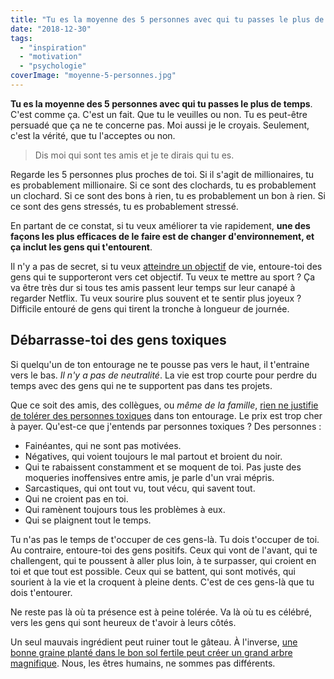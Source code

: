 ```yaml
---
title: "Tu es la moyenne des 5 personnes avec qui tu passes le plus de temps"
date: "2018-12-30"
tags:
  - "inspiration"
  - "motivation"
  - "psychologie"
coverImage: "moyenne-5-personnes.jpg"
---
```


**Tu es la moyenne des 5 personnes avec qui tu passes le plus de temps**. C'est comme ça. C'est un fait. Que tu le veuilles ou non. Tu es peut-être persuadé que ça ne te concerne pas. Moi aussi je le croyais. Seulement, c'est la vérité, que tu l'acceptes ou non.<!--more-->

> Dis moi qui sont tes amis et je te dirais qui tu es.

Regarde les 5 personnes plus proches de toi. Si il s'agit de millionaires, tu es probablement millionaire. Si ce sont des clochards, tu es probablement un clochard. Si ce sont des bons à rien, tu es probablement un bon à rien. Si ce sont des gens stressés, tu es probablement stressé.

En partant de ce constat, si tu veux améliorer ta vie rapidement, **une des façons les plus efficaces de le faire est de changer d'environnement, et ça inclut les gens qui t'entourent**.

Il n'y a pas de secret, si tu veux [atteindre un objectif](https://tobal.fr/atteindre-ses-objectifs-comment-on-fait-pour-de-vrai/) de vie, entoure-toi des gens qui te supporteront vers cet objectif. Tu veux te mettre au sport ? Ça va être très dur si tous tes amis passent leur temps sur leur canapé à regarder Netflix. Tu veux sourire plus souvent et te sentir plus joyeux ? Difficile entouré de gens qui tirent la tronche à longueur de journée.

## Débarrasse-toi des gens toxiques

Si quelqu'un de ton entourage ne te pousse pas vers le haut, il t'entraine vers le bas. _Il n'y a pas de neutralité_. La vie est trop courte pour perdre du temps avec des gens qui ne te supportent pas dans tes projets.

Que ce soit des amis, des collègues, ou _même de la famille_, [rien ne justifie de tolérer des personnes toxiques](https://tobal.fr/comment-gagner-du-temps-dans-la-vie-de-tous-les-jours/) dans ton entourage. Le prix est trop cher à payer. Qu'est-ce que j'entends par personnes toxiques ? Des personnes :

- Fainéantes, qui ne sont pas motivées.
- Négatives, qui voient toujours le mal partout et broient du noir.
- Qui te rabaissent constamment et se moquent de toi. Pas juste des moqueries inoffensives entre amis, je parle d'un vrai mépris.
- Sarcastiques, qui ont tout vu, tout vécu, qui savent tout.
- Qui ne croient pas en toi.
- Qui ramènent toujours tous les problèmes à eux.
- Qui se plaignent tout le temps.

Tu n'as pas le temps de t'occuper de ces gens-là. Tu dois t'occuper de toi. Au contraire, entoure-toi des gens positifs. Ceux qui vont de l'avant, qui te challengent, qui te poussent à aller plus loin, à te surpasser, qui croient en toi et que tout est possible. Ceux qui se battent, qui sont motivés, qui sourient à la vie et la croquent à pleine dents. C'est de ces gens-là que tu dois t'entourer.

Ne reste pas là où ta présence est à peine tolérée. Va là où tu es célébré, vers les gens qui sont heureux de t'avoir à leurs côtés.

Un seul mauvais ingrédient peut ruiner tout le gâteau. À l'inverse, [une bonne graine planté dans le bon sol fertile peut créer un grand arbre magnifique](https://tobal.fr/les-bonnes-choses-se-construisent-sur-de-bonnes-fondations/). Nous, les êtres humains, ne sommes pas différents.
